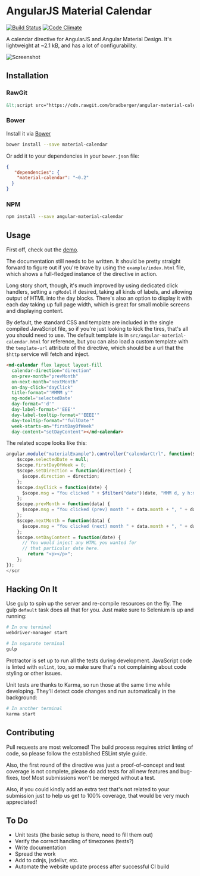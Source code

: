 # AngularJS Material Calendar

[![Build Status](https://semaphoreci.com/api/v1/projects/be573f04-507e-4659-ad3b-0611db2227eb/540401/badge.svg)](https://semaphoreci.com/brad/angular-material-calendar)
[![Code Climate](https://codeclimate.com/github/bradberger/angular-material-calendar/badges/gpa.svg)](https://codeclimate.com/github/bradberger/angular-material-calendar)

A calendar directive for AngularJS and Angular Material Design.
It's lightweight at ~2.1 kB, and has a lot of configurability.

![Screenshot](http://i.imgur.com/Ckcq2a2.png)

## Installation

### RawGit

```html
&lt;script src="https://cdn.rawgit.com/bradberger/angular-material-calendar/master/dist/angular-material-calendar.js"&gt;&lt;script&gt;
```

### Bower

Install it via [Bower](//bower.io)

```bash
bower install --save material-calendar
```

Or add it to your dependencies in your `bower.json` file:

```json
{
   "dependencies": {
    "material-calendar": "~0.2"
  }
}
```

### NPM

```bash
npm install --save angular-material-calendar
```

## Usage

First off, check out the [demo](https://angular-material-calendar.bradb.net).

The documentation still needs to be written. It should be pretty
straight forward to figure out if you're brave by using the
`example/index.html` file, which shows a full-fledged instance
of the directive in action.

Long story short, though, it's much improved by using dedicated
click handlers, setting a `ngModel` if desired, taking all
kinds of labels, and allowing output of HTML into the day blocks.
There's also an option to display it with each day taking up full page
width, which is great for small mobile screens and displaying content.

By default, the standard CSS and template are included in the single
compiled JavaScript file, so if you're just looking to kick the tires,
that's all you should need to use. The default template is in
`src/angular-material-calendar.html` for reference, but you can also
load a custom template with the `template-url` attribute of the
directive, which should be a url that the `$http` service will fetch
and inject.

```html
<md-calendar flex layout layout-fill
  calendar-direction="direction"
  on-prev-month="prevMonth"
  on-next-month="nextMonth"
  on-day-click="dayClick"
  title-format="'MMMM y'"
  ng-model='selectedDate'
  day-format="'d'"
  day-label-format="'EEE'"
  day-label-tooltip-format="'EEEE'"
  day-tooltip-format="'fullDate'"
  week-starts-on="firstDayOfWeek"
  day-content="setDayContent"></md-calendar>
```

The related scope looks like this:

```javascript
angular.module("materialExample").controller("calendarCtrl", function($scope, $filter) {
    $scope.selectedDate = null;
    $scope.firstDayOfWeek = 0;
    $scope.setDirection = function(direction) {
      $scope.direction = direction;
    };
    $scope.dayClick = function(date) {
      $scope.msg = "You clicked " + $filter("date")(date, "MMM d, y h:mm:ss a Z");
    };
    $scope.prevMonth = function(data) {
      $scope.msg = "You clicked (prev) month " + data.month + ", " + data.year;
    };
    $scope.nextMonth = function(data) {
      $scope.msg = "You clicked (next) month " + data.month + ", " + data.year;
    };
    $scope.setDayContent = function(date) {
      // You would inject any HTML you wanted for
      // that particular date here.
        return "<p></p>";
    };
});
</scr
```

## Hacking On It

Use gulp to spin up the server and re-compile resources on the fly. The
gulp `default` task does all that for you. Just make sure to Selenium is
up and running:

```bash
# In one terminal
webdriver-manager start
```

```bash
# In separate terminal
gulp
```

Protractor is set up to run all the tests during development. JavaScript code
is linted with `eslint`, too, so make sure that's not complaining about code
styling or other issues.

Unit tests are thanks to Karma, so run those at the same time while developing.
They'll detect code changes and run automatically in the background:

```bash
# In another terminal
karma start
```

## Contributing

Pull requests are most welcomed! The build process requires strict linting
of code, so please follow the established ESLint style guide.

Also, the first round of the directive was just a proof-of-concept and test
coverage is not complete, please do add tests for all new features and
bug-fixes, too! Most submissions won't be merged without a test.

Also, if you could kindly add an extra test that's not related to your
submission just to help us get to 100% coverage, that would be very much
appreciated!

## To Do

- Unit tests (the basic setup is there, need to fill them out)
- Verify the correct handling of timezones (tests?)
- Write documentation
- Spread the work
- Add to cdnjs, jsdelivr, etc.
- Automate the website update process after successful CI build
